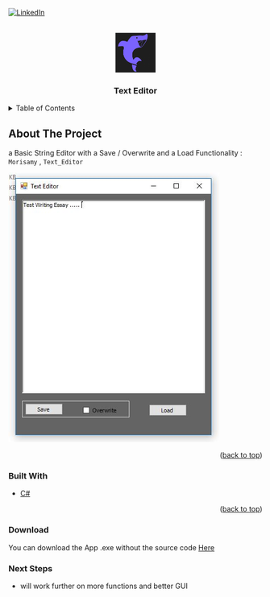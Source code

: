 
[![LinkedIn][linkedin-shield]][linkedin-url]



<!-- PROJECT LOGO -->
<br />
<div align="center">
  <a href="https://github.com/Morisamy/Text-Editor">
    <img src="https://github.com/Morisamy/LoginModernUI/blob/master/LoginModernUI/Images/2.PNG" alt="Logo" width="80" height="80">
  </a>

<h3 align="center">Text Editor</h3>

  
</div>



<!-- TABLE OF CONTENTS -->
<details>
  <summary>Table of Contents</summary>
  <ol>
    <li>
      <a href="#about-the-project">About The Project</a>
      <ul>
        <li><a href="#built-with">Built With</a></li>
        <li>
         <a href="#download">Download</a></li>
      </ul>
    </li>
    </li>
     <li>
      <a href="#next-steps">Next Steps</a>
  </li>
  </ol>
</details>



<!-- ABOUT THE PROJECT -->
## About The Project

a Basic String Editor with a Save / Overwrite and a Load Functionality
: `Morisamy` , `Text_Editor`

![GitHub Logo](https://github.com/Morisamy/Text-Editor/blob/main/Text.JPG)
<p align="right">(<a href="#top">back to top</a>)</p>

### Built With

* [C#](https://dotnet.microsoft.com/apps/aspnet/web-apps/)

<p align="right">(<a href="#top">back to top</a>)</p>

### Download

You can download the App .exe without the source code [Here](https://github.com/Morisamy/Text-Editor/raw/main/bin/Debug/textEditor.exe)

### Next Steps

* will work further on more functions and better GUI 



<!-- MARKDOWN LINKS & IMAGES -->
<!-- https://www.markdownguide.org/basic-syntax/#reference-style-links -->

[linkedin-shield]: https://img.shields.io/badge/-LinkedIn-black.svg?style=for-the-badge&logo=linkedin&colorB=555
[linkedin-url]: https://eg.linkedin.com/in/mohamed-samy92

